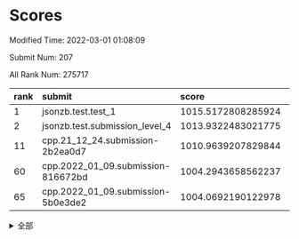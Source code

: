 # Scores

Modified Time: 2022-03-01 01:08:09

Submit Num: 207

All Rank Num: 275717

| rank |               submit               |       score        |       sigma        | pk_num |
| :--- | :--------------------------------- | :----------------- | :----------------- | :----- |
| 1    | jsonzb.test.test_1                 | 1015.5172808285924 | 0.8728278681858027 | 5324   |
| 2    | jsonzb.test.submission_level_4     | 1013.9322483021775 | 0.8183279397112517 | 5325   |
| 11   | cpp.21_12_24.submission-2b2ea0d7   | 1010.9639207829844 | 0.7623641801009701 | 5327   |
| 60   | cpp.2022_01_09.submission-816672bd | 1004.2943658562237 | 0.7210247813306945 | 5329   |
| 65   | cpp.2022_01_09.submission-5b0e3de2 | 1004.0692190122978 | 0.7156105695126751 | 5327   |


<details>
<summary>全部</summary>

| rank |                 submit                 |       score        |       sigma        | pk_num |
| :--- | :------------------------------------- | :----------------- | :----------------- | :----- |
| 1    | jsonzb.test.test_1                     | 1015.5172808285924 | 0.8728278681858027 | 5324   |
| 2    | jsonzb.test.submission_level_4         | 1013.9322483021775 | 0.8183279397112517 | 5325   |
| 3    | gobigger.level_3.submission_level_3_25 | 1012.3805259629125 | 0.7764747384647379 | 5324   |
| 4    | gobigger.level_3.submission_level_3_29 | 1011.6662920521983 | 0.7887148388806251 | 5326   |
| 5    | gobigger.level_3.submission_level_3_3  | 1011.3962432240771 | 0.7671597306446806 | 5322   |
| 6    | gobigger.level_3.submission_level_3_34 | 1011.3051272338104 | 0.7828855776994802 | 5327   |
| 7    | gobigger.level_3.submission_level_3_33 | 1011.2978804839278 | 0.7881138425806319 | 5330   |
| 8    | gobigger.level_3.submission_level_3_24 | 1011.0680696182785 | 0.7733958303327142 | 5330   |
| 9    | gobigger.level_3.submission_level_3_42 | 1010.98798615112   | 0.7770832786066065 | 5326   |
| 10   | gobigger.level_3.submission_level_3_23 | 1010.9645005697528 | 0.7782461843194258 | 5327   |
| 11   | cpp.21_12_24.submission-2b2ea0d7       | 1010.9639207829844 | 0.7623641801009701 | 5327   |
| 12   | gobigger.level_3.submission_level_3_19 | 1010.9469737499024 | 0.7610565497033699 | 5327   |
| 13   | gobigger.level_3.submission_level_3_40 | 1010.9041761577562 | 0.7692133467834859 | 5326   |
| 14   | gobigger.level_3.submission_level_3_28 | 1010.8351753568467 | 0.7686910054736035 | 5325   |
| 15   | gobigger.level_3.submission_level_3_47 | 1010.8216216158595 | 0.751585369210825  | 5325   |
| 16   | gobigger.level_3.submission_level_3_18 | 1010.7491476349064 | 0.7838798574162672 | 5330   |
| 17   | gobigger.level_3.submission_level_3_1  | 1010.729670016012  | 0.7791718509696576 | 5332   |
| 18   | gobigger.level_3.submission_level_3_36 | 1010.6897104583846 | 0.7649065544036832 | 5324   |
| 19   | gobigger.level_3.submission_level_3_15 | 1010.6501233091133 | 0.7785572125116549 | 5323   |
| 20   | gobigger.level_3.submission_level_3_43 | 1010.545325343151  | 0.795567461134566  | 5329   |
| 21   | gobigger.level_3.submission_level_3_13 | 1010.5389275045859 | 0.7625214272223456 | 5331   |
| 22   | gobigger.level_3.submission_level_3_2  | 1010.5259339151294 | 0.7721365686974334 | 5325   |
| 23   | gobigger.level_3.submission_level_3_10 | 1010.3737704772151 | 0.7352254355173619 | 5326   |
| 24   | gobigger.level_3.submission_level_3_0  | 1010.3168974039827 | 0.784208160971033  | 5327   |
| 25   | gobigger.level_3.submission_level_3_30 | 1010.225425812812  | 0.7736080147093649 | 5324   |
| 26   | gobigger.level_3.submission_level_3_20 | 1010.1909680928754 | 0.7886652398415709 | 5324   |
| 27   | gobigger.level_3.submission_level_3_5  | 1010.1046963607256 | 0.769038525994516  | 5329   |
| 28   | gobigger.level_3.submission_level_3_4  | 1009.9999858735337 | 0.763546300120271  | 5327   |
| 29   | gobigger.level_3.submission_level_3_14 | 1009.92655363208   | 0.753098719506053  | 5325   |
| 30   | gobigger.level_3.submission_level_3_41 | 1009.919229850377  | 0.7439333354321291 | 5327   |
| 31   | gobigger.level_3.submission_level_3_27 | 1009.8957600732988 | 0.7672767315687362 | 5330   |
| 32   | gobigger.level_3.submission_level_3_11 | 1009.8917334096087 | 0.7767836778958712 | 5320   |
| 33   | gobigger.level_3.submission_level_3_48 | 1009.8423624143319 | 0.7696678993266477 | 5320   |
| 34   | gobigger.level_3.submission_level_3_12 | 1009.812913302059  | 0.748679936186534  | 5324   |
| 35   | gobigger.level_3.submission_level_3_17 | 1009.7610960302422 | 0.7632522954179569 | 5327   |
| 36   | gobigger.level_3.submission_level_3_46 | 1009.7369600883968 | 0.745064289609366  | 5328   |
| 37   | gobigger.level_3.submission_level_3_37 | 1009.6995456006146 | 0.7560571907214954 | 5326   |
| 38   | gobigger.level_3.submission_level_3_6  | 1009.6903325440464 | 0.7418588030075548 | 5326   |
| 39   | gobigger.level_3.submission_level_3_38 | 1009.6529124907619 | 0.7526146005125011 | 5329   |
| 40   | gobigger.level_3.submission_level_3_44 | 1009.6476426920425 | 0.7701942840014429 | 5326   |
| 41   | gobigger.level_3.submission_level_3_49 | 1009.633767288922  | 0.7570933686992467 | 5332   |
| 42   | gobigger.level_3.submission_level_3_45 | 1009.6103559052513 | 0.7674019408976106 | 5324   |
| 43   | gobigger.level_3.submission_level_3_39 | 1009.6064392151226 | 0.7766310647175598 | 5329   |
| 44   | gobigger.level_3.submission_level_3_35 | 1009.6046752388646 | 0.7492458792494823 | 5326   |
| 45   | gobigger.level_3.submission_level_3_22 | 1009.5841819278927 | 0.7638924087678572 | 5327   |
| 46   | gobigger.level_3.submission_level_3_31 | 1009.4208286889273 | 0.7414773570475799 | 5325   |
| 47   | gobigger.level_3.submission_level_3_26 | 1009.3389458582246 | 0.7455228282492513 | 5328   |
| 48   | gobigger.level_3.submission_level_3_21 | 1009.2202870253423 | 0.7563539835257211 | 5328   |
| 49   | gobigger.level_3.submission_level_3_8  | 1009.0358583096619 | 0.7675074352903581 | 5328   |
| 50   | gobigger.level_3.submission_level_3_32 | 1008.9746566807032 | 0.783741087515227  | 5330   |
| 51   | gobigger.level_3.submission_level_3_16 | 1008.9066697318527 | 0.7427078060716049 | 5329   |
| 52   | gobigger.level_3.submission_level_3_7  | 1008.800286781039  | 0.7581942689035819 | 5329   |
| 53   | gobigger.level_3.submission_level_3_9  | 1008.3755911201973 | 0.7447352674529196 | 5327   |
| 54   | gobigger.level_1.submission_level_1_49 | 1005.7727927589966 | 0.730444015520112  | 5324   |
| 55   | gobigger.level_1.submission_level_1_25 | 1004.7929844045162 | 0.7141358020222199 | 5330   |
| 56   | gobigger.level_1.submission_level_1_33 | 1004.6650500072448 | 0.7284777799074021 | 5332   |
| 57   | gobigger.level_1.submission_level_1_36 | 1004.5266282428347 | 0.7218260341942229 | 5324   |
| 58   | gobigger.level_1.submission_level_1_11 | 1004.5175827941176 | 0.7278255059617612 | 5323   |
| 59   | gobigger.level_1.submission_level_1_7  | 1004.4330441157292 | 0.720473071524141  | 5328   |
| 60   | cpp.2022_01_09.submission-816672bd     | 1004.2943658562237 | 0.7210247813306945 | 5329   |
| 61   | gobigger.level_1.submission_level_1_5  | 1004.2883135643929 | 0.7212008166766803 | 5326   |
| 62   | gobigger.level_1.submission_level_1_32 | 1004.2661413844254 | 0.7206187643818838 | 5327   |
| 63   | gobigger.level_1.submission_level_1_4  | 1004.2029372277639 | 0.7196900311110106 | 5330   |
| 64   | gobigger.level_1.submission_level_1_13 | 1004.1477376091651 | 0.7158313886823858 | 5332   |
| 65   | cpp.2022_01_09.submission-5b0e3de2     | 1004.0692190122978 | 0.7156105695126751 | 5327   |
| 66   | gobigger.level_1.submission_level_1_31 | 1004.0646563446118 | 0.7225257350098881 | 5329   |
| 67   | gobigger.level_1.submission_level_1_19 | 1004.0430712046285 | 0.7069072497458128 | 5326   |
| 68   | gobigger.level_1.submission_level_1_0  | 1003.9536865149602 | 0.7170479254338554 | 5326   |
| 69   | gobigger.level_1.submission_level_1_39 | 1003.9366712702133 | 0.719312062275259  | 5325   |
| 70   | gobigger.level_1.submission_level_1_38 | 1003.9205464863721 | 0.7157911495627353 | 5328   |
| 71   | gobigger.level_1.submission_level_1_23 | 1003.8925113151315 | 0.7264560364404435 | 5334   |
| 72   | gobigger.level_1.submission_level_1_43 | 1003.86943850632   | 0.7152806076191713 | 5328   |
| 73   | gobigger.level_1.submission_level_1_17 | 1003.8393377690821 | 0.7242052344818732 | 5335   |
| 74   | gobigger.level_1.submission_level_1_8  | 1003.7293363628673 | 0.713362698205981  | 5327   |
| 75   | gobigger.level_1.submission_level_1_2  | 1003.714613870367  | 0.7115129819849572 | 5325   |
| 76   | gobigger.level_1.submission_level_1_1  | 1003.7112210615157 | 0.7173482764552027 | 5328   |
| 77   | gobigger.level_1.submission_level_1_21 | 1003.6918096128886 | 0.716587222633721  | 5332   |
| 78   | gobigger.level_1.submission_level_1_37 | 1003.5751711665124 | 0.7341846886412812 | 5331   |
| 79   | gobigger.level_1.submission_level_1_35 | 1003.5233878244776 | 0.7204043817062268 | 5324   |
| 80   | gobigger.level_1.submission_level_1_12 | 1003.5167127956875 | 0.7104063424570289 | 5333   |
| 81   | gobigger.level_1.submission_level_1_41 | 1003.509764487491  | 0.7200198554996975 | 5334   |
| 82   | gobigger.level_1.submission_level_1_47 | 1003.4812168839139 | 0.7081231016089172 | 5332   |
| 83   | gobigger.level_1.submission_level_1_45 | 1003.4045292913976 | 0.7284548697088723 | 5326   |
| 84   | gobigger.level_1.submission_level_1_24 | 1003.3838125463502 | 0.7118293151059173 | 5331   |
| 85   | gobigger.level_1.submission_level_1_29 | 1003.3768962752807 | 0.7197247630828193 | 5330   |
| 86   | gobigger.level_1.submission_level_1_26 | 1003.3730602170414 | 0.715350308902086  | 5332   |
| 87   | gobigger.level_1.submission_level_1_14 | 1003.2349005418863 | 0.712556179309826  | 5335   |
| 88   | gobigger.level_1.submission_level_1_48 | 1003.207110096736  | 0.7125570648924379 | 5326   |
| 89   | gobigger.level_1.submission_level_1_18 | 1003.115840308769  | 0.7113790991019425 | 5329   |
| 90   | gobigger.level_1.submission_level_1_6  | 1003.0608365111423 | 0.7177156028560591 | 5330   |
| 91   | gobigger.level_1.submission_level_1_27 | 1003.0567434453986 | 0.7131148255424584 | 5327   |
| 92   | gobigger.level_1.submission_level_1_46 | 1003.0468630319529 | 0.7164139538060234 | 5332   |
| 93   | gobigger.level_1.submission_level_1_10 | 1002.8858015696954 | 0.7230494836644048 | 5318   |
| 94   | gobigger.level_1.submission_level_1_30 | 1002.6948656755408 | 0.7268863991473822 | 5326   |
| 95   | gobigger.level_1.submission_level_1_28 | 1002.6092951239655 | 0.7159348318747606 | 5328   |
| 96   | gobigger.level_1.submission_level_1_20 | 1002.5254568285094 | 0.7051370503717116 | 5326   |
| 97   | gobigger.level_1.submission_level_1_22 | 1002.510343856195  | 0.7200555227336055 | 5324   |
| 98   | gobigger.level_1.submission_level_1_3  | 1002.4828353609206 | 0.7113944816863661 | 5328   |
| 99   | gobigger.level_1.submission_level_1_34 | 1002.4303035211576 | 0.7158065317369338 | 5330   |
| 100  | gobigger.level_1.submission_level_1_16 | 1002.121339281259  | 0.7142104501299823 | 5326   |
| 101  | gobigger.level_1.submission_level_1_9  | 1001.9320246110811 | 0.7105192683230673 | 5326   |
| 102  | gobigger.level_1.submission_level_1_42 | 1001.9160855746346 | 0.71214591574158   | 5335   |
| 103  | gobigger.level_1.submission_level_1_40 | 1001.57956749594   | 0.7025171651112959 | 5327   |
| 104  | gobigger.level_1.submission_level_1_44 | 1001.4217551240431 | 0.7170016936679954 | 5323   |
| 105  | gobigger.level_1.submission_level_1_15 | 1000.8472262505043 | 0.7169719884253049 | 5322   |
| 106  | gobigger.random.submission_random_40   | 997.3542945682697  | 0.7086988104769762 | 5331   |
| 107  | gobigger.random.submission_random_16   | 997.3447643777441  | 0.7027647032223459 | 5326   |
| 108  | gobigger.random.submission_random_12   | 997.183000708743   | 0.7126851827921962 | 5331   |
| 109  | gobigger.random.submission_random_24   | 997.0330460077079  | 0.6976553782606929 | 5326   |
| 110  | gobigger.random.submission_random_43   | 996.8937464200798  | 0.701259059042849  | 5333   |
| 111  | gobigger.random.submission_random_18   | 996.833714529629   | 0.7086422310115217 | 5330   |
| 112  | gobigger.random.submission_random_48   | 996.6972887380149  | 0.700596815897994  | 5323   |
| 113  | gobigger.random.submission_random_45   | 996.6955890685836  | 0.7169640885916042 | 5327   |
| 114  | gobigger.random.submission_random_4    | 996.6633783025696  | 0.7191934464550196 | 5325   |
| 115  | gobigger.random.submission_random_49   | 996.6253206075847  | 0.7100761014392559 | 5332   |
| 116  | gobigger.random.submission_random_20   | 996.6180795081583  | 0.7277935268343555 | 5332   |
| 117  | gobigger.random.submission_random_19   | 996.6070106529955  | 0.7256459406757441 | 5334   |
| 118  | gobigger.random.submission_random_35   | 996.5495705042835  | 0.7187296553964547 | 5329   |
| 119  | gobigger.random.submission_random_25   | 996.5426707401992  | 0.7217466169344601 | 5331   |
| 120  | gobigger.random.submission_random_1    | 996.524862236205   | 0.6991155932012384 | 5326   |
| 121  | gobigger.random.submission_random_42   | 996.4869018437424  | 0.720055329930527  | 5331   |
| 122  | gobigger.random.submission_random_31   | 996.4315278527307  | 0.719311461418944  | 5329   |
| 123  | gobigger.random.submission_random_36   | 996.4243044187472  | 0.7093543618844875 | 5332   |
| 124  | gobigger.random.submission_random_37   | 996.3261997811446  | 0.7113588591887419 | 5323   |
| 125  | gobigger.random.submission_random_41   | 996.2663519842328  | 0.70605733389952   | 5332   |
| 126  | gobigger.random.submission_random_11   | 996.1414203735509  | 0.6944609345890422 | 5329   |
| 127  | gobigger.random.submission_random_39   | 996.0433466040461  | 0.7171136400939655 | 5331   |
| 128  | gobigger.random.submission_random_28   | 996.0415967181007  | 0.7129535291528851 | 5326   |
| 129  | gobigger.random.submission_random_0    | 996.0030717924546  | 0.7165854769776744 | 5327   |
| 130  | gobigger.random.submission_random_6    | 995.9516838169924  | 0.7201437702087228 | 5331   |
| 131  | gobigger.random.submission_random_8    | 995.9228860700371  | 0.7096854563605243 | 5330   |
| 132  | gobigger.random.submission_random_10   | 995.8884259724965  | 0.7081412526314855 | 5331   |
| 133  | gobigger.random.submission_random_29   | 995.8660355697014  | 0.7179841823783102 | 5328   |
| 134  | gobigger.random.submission_random_46   | 995.8620219971317  | 0.7040473372867725 | 5332   |
| 135  | gobigger.random.submission_random_33   | 995.8530255044597  | 0.7206378819997817 | 5325   |
| 136  | gobigger.random.submission_random_38   | 995.732389291248   | 0.713522303332021  | 5325   |
| 137  | gobigger.random.submission_random_14   | 995.6935738678726  | 0.7112203012115909 | 5328   |
| 138  | gobigger.random.submission_random_27   | 995.6904155264842  | 0.7042842794586964 | 5328   |
| 139  | gobigger.random.submission_random_30   | 995.6750307491822  | 0.7076567749969285 | 5326   |
| 140  | gobigger.random.submission_random_32   | 995.6548131087227  | 0.7166228564560835 | 5327   |
| 141  | gobigger.random.submission_random_34   | 995.6461648374265  | 0.7099049136073866 | 5322   |
| 142  | gobigger.random.submission_random_22   | 995.587567605333   | 0.7012375210583512 | 5324   |
| 143  | gobigger.random.submission_random_21   | 995.562923753681   | 0.7111262907041722 | 5327   |
| 144  | gobigger.random.submission_random_15   | 995.414106625595   | 0.7125429126211349 | 5330   |
| 145  | gobigger.random.submission_random_47   | 995.3991168500776  | 0.7140370293270527 | 5330   |
| 146  | gobigger.random.submission_random_44   | 995.3953574362316  | 0.7117917074365326 | 5332   |
| 147  | gobigger.random.submission_random_5    | 995.3948772340724  | 0.7082643747755982 | 5326   |
| 148  | gobigger.random.submission_random_2    | 995.3273942750642  | 0.7194844280950361 | 5330   |
| 149  | gobigger.random.submission_random_17   | 995.2618351950953  | 0.70352258914639   | 5325   |
| 150  | gobigger.random.submission_random_23   | 995.238032794036   | 0.717274475201652  | 5329   |
| 151  | gobigger.random.submission_random_9    | 995.0567189700471  | 0.7180063194839311 | 5331   |
| 152  | gobigger.random.submission_random_3    | 995.0069174060101  | 0.7123739647435285 | 5328   |
| 153  | gobigger.random.submission_random_7    | 994.8607566048629  | 0.7055635006947527 | 5333   |
| 154  | gobigger.random.submission_random_26   | 994.7300203001512  | 0.7333687208845177 | 5325   |
| 155  | gobigger.level_2.submission_level_2_18 | 994.4436402205724  | 0.7191997660966682 | 5330   |
| 156  | gobigger.level_2.submission_level_2_37 | 994.1984002615993  | 0.7240950572639819 | 5330   |
| 157  | gobigger.random.submission_random_13   | 993.888845558132   | 0.7184263732022318 | 5330   |
| 158  | gobigger.level_2.submission_level_2_38 | 993.7465439967311  | 0.7408895616282314 | 5323   |
| 159  | gobigger.level_2.submission_level_2_27 | 993.6956210735206  | 0.7339475918271254 | 5328   |
| 160  | gobigger.level_2.submission_level_2_2  | 993.3470752998312  | 0.7414956487436213 | 5330   |
| 161  | gobigger.level_2.submission_level_2_21 | 993.1583809348002  | 0.7372038285394938 | 5327   |
| 162  | gobigger.level_2.submission_level_2_25 | 993.0487045183705  | 0.7282473586425493 | 5326   |
| 163  | gobigger.level_2.submission_level_2_5  | 992.8628697110152  | 0.7349237765279092 | 5326   |
| 164  | gobigger.level_2.submission_level_2_46 | 992.8460644418082  | 0.7322883373451647 | 5326   |
| 165  | gobigger.level_2.submission_level_2_43 | 992.69692579828    | 0.7343851371941426 | 5330   |
| 166  | gobigger.level_2.submission_level_2_15 | 992.674159708076   | 0.7351325771468025 | 5326   |
| 167  | gobigger.level_2.submission_level_2_35 | 992.6415966815963  | 0.7381002024297153 | 5331   |
| 168  | gobigger.level_2.submission_level_2_20 | 992.6208301397157  | 0.7319343997073914 | 5327   |
| 169  | gobigger.level_2.submission_level_2_3  | 992.4940690791128  | 0.7342283697087185 | 5323   |
| 170  | gobigger.level_2.submission_level_2_22 | 992.4535233365381  | 0.7527043343122247 | 5330   |
| 171  | gobigger.level_2.submission_level_2_41 | 992.4303865902291  | 0.734993587416579  | 5325   |
| 172  | gobigger.level_2.submission_level_2_0  | 992.3682511121624  | 0.7584346893319891 | 5328   |
| 173  | gobigger.level_2.submission_level_2_6  | 992.2820896555602  | 0.7474467477152424 | 5324   |
| 174  | gobigger.level_2.submission_level_2_48 | 992.1620184015173  | 0.7433363610156812 | 5328   |
| 175  | gobigger.level_2.submission_level_2_28 | 992.0629500565609  | 0.7510281602417507 | 5331   |
| 176  | gobigger.level_2.submission_level_2_12 | 992.0118972637085  | 0.7519904580784249 | 5328   |
| 177  | gobigger.level_2.submission_level_2_40 | 991.9813645787093  | 0.7463662410645324 | 5327   |
| 178  | gobigger.level_2.submission_level_2_44 | 991.8225427838635  | 0.751618477969089  | 5329   |
| 179  | gobigger.level_2.submission_level_2_49 | 991.8127388394281  | 0.7374034603078451 | 5327   |
| 180  | gobigger.level_2.submission_level_2_31 | 991.8056565913095  | 0.7572881285262801 | 5330   |
| 181  | gobigger.level_2.submission_level_2_7  | 991.712545424872   | 0.7412169221957068 | 5327   |
| 182  | gobigger.level_2.submission_level_2_16 | 991.6955609954728  | 0.7362809865959956 | 5327   |
| 183  | gobigger.level_2.submission_level_2_34 | 991.6085268917544  | 0.7571634814028002 | 5329   |
| 184  | gobigger.level_2.submission_level_2_30 | 991.6043061216232  | 0.7440558735455081 | 5325   |
| 185  | gobigger.level_2.submission_level_2_47 | 991.4662166525663  | 0.7485162916406168 | 5330   |
| 186  | gobigger.level_2.submission_level_2_1  | 991.4174637284601  | 0.7369197388148879 | 5326   |
| 187  | gobigger.level_2.submission_level_2_4  | 991.2529582557756  | 0.7427405674332607 | 5326   |
| 188  | gobigger.level_2.submission_level_2_32 | 991.1537261365762  | 0.7562235143631141 | 5330   |
| 189  | gobigger.level_2.submission_level_2_39 | 991.1466744354535  | 0.7572174072228808 | 5324   |
| 190  | gobigger.level_2.submission_level_2_10 | 991.1408877027799  | 0.7490409179578903 | 5331   |
| 191  | gobigger.level_2.submission_level_2_26 | 991.132341389225   | 0.7577288615034832 | 5332   |
| 192  | gobigger.level_2.submission_level_2_8  | 991.0287776753664  | 0.7724067722714226 | 5330   |
| 193  | gobigger.level_2.submission_level_2_11 | 990.9244658625353  | 0.7494863742866481 | 5332   |
| 194  | gobigger.level_2.submission_level_2_42 | 990.8357481951523  | 0.7724280575029626 | 5328   |
| 195  | gobigger.level_2.submission_level_2_14 | 990.7138387219771  | 0.7598666102637331 | 5328   |
| 196  | gobigger.level_2.submission_level_2_33 | 990.6765904364601  | 0.7519907526284997 | 5329   |
| 197  | gobigger.level_2.submission_level_2_23 | 990.6366802575213  | 0.7484987073170668 | 5323   |
| 198  | gobigger.level_2.submission_level_2_17 | 990.390990310546   | 0.7556851824437075 | 5324   |
| 199  | gobigger.level_2.submission_level_2_36 | 990.3477677740958  | 0.7923152979666499 | 5332   |
| 200  | gobigger.level_2.submission_level_2_45 | 990.2865583069719  | 0.7663539980730567 | 5330   |
| 201  | gobigger.level_2.submission_level_2_29 | 990.072623354897   | 0.7818496884216757 | 5326   |
| 202  | gobigger.level_2.submission_level_2_9  | 989.6811850885136  | 0.779640428155959  | 5331   |
| 203  | gobigger.level_2.submission_level_2_24 | 989.6668739167217  | 0.7802738191308122 | 5329   |
| 204  | gobigger.level_2.submission_level_2_19 | 989.6098158863352  | 0.7629318723078208 | 5337   |
| 205  | gobigger.level_2.submission_level_2_13 | 989.4899722959863  | 0.787808766270698  | 5330   |
| 206  | gobigger.none.submission_none_0        | 976.6213802037514  | 1.3801599819866062 | 5328   |
| 207  | gobigger.none.submission_none_1        | 975.4417824723366  | 1.4721697533006812 | 5330   |

</details>